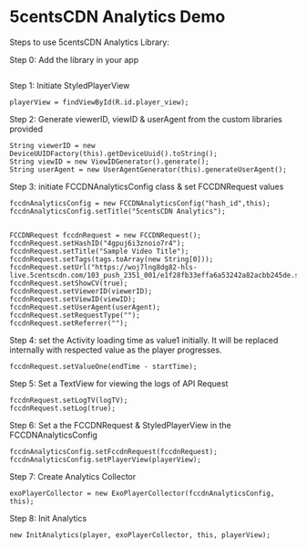 # 5centsCDN Analytics Demo

Steps to use 5centsCDN Analytics Library:

Step 0: Add the library in your app
```

```

Step 1: Initiate StyledPlayerView
```
playerView = findViewById(R.id.player_view);
```


Step 2: Generate viewerID, viewID & userAgent from the custom libraries provided
```
String viewerID = new DeviceUUIDFactory(this).getDeviceUuid().toString();
String viewID = new ViewIDGenerator().generate();
String userAgent = new UserAgentGenerator(this).generateUserAgent();
```



Step 3: initiate FCCDNAnalyticsConfig class & set FCCDNRequest values
```
fccdnAnalyticsConfig = new FCCDNAnalyticsConfig("hash_id",this);
fccdnAnalyticsConfig.setTitle("5centsCDN Analytics");


FCCDNRequest fccdnRequest = new FCCDNRequest();
fccdnRequest.setHashID("4gpuj6i3znoio7r4");
fccdnRequest.setTitle("Sample Video Title");
fccdnRequest.setTags(tags.toArray(new String[0]));
fccdnRequest.setUrl("https://woj7lng8dg82-hls-live.5centscdn.com/103_push_2351_001/e1f28fb33effa6a53242a82acbb245de.sdp/playlist.m3u8");
fccdnRequest.setShowCV(true);
fccdnRequest.setViewerID(viewerID);
fccdnRequest.setViewID(viewID);
fccdnRequest.setUserAgent(userAgent);
fccdnRequest.setRequestType("");
fccdnRequest.setReferrer("");
```


Step 4: set the Activity loading time as value1 initially. It will be replaced internally with respected value as the player progresses.
```
fccdnRequest.setValueOne(endTime - startTime);
```


Step 5: Set a TextView for viewing the logs of API Request
```
fccdnRequest.setLogTV(logTV);
fccdnRequest.setLog(true);
```


Step 6: Set a the FCCDNRequest & StyledPlayerView in the FCCDNAnalyticsConfig
```
fccdnAnalyticsConfig.setFccdnRequest(fccdnRequest);
fccdnAnalyticsConfig.setPlayerView(playerView);
```


Step 7: Create Analytics Collector
```
exoPlayerCollector = new ExoPlayerCollector(fccdnAnalyticsConfig, this);
```


Step 8: Init Analytics
```
new InitAnalytics(player, exoPlayerCollector, this, playerView);
```
